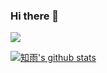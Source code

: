 ### Hi there 👋

[![](https://img.shields.io/badge/-https://coor.top-3db6f1?style=flat-squar&logo=google&logoColor=fff)](https://coor.top)

[![知雨's github stats](https://github-readme-stats.vercel.app/api?username=cetr&show_icons=true&bg_color=ffffff&title_color=24292e&text_color=24292e)](https://github.com/cetr)

<!--
**cetr/cetr** is a ✨ _special_ ✨ repository because its `README.md` (this file) appears on your GitHub profile.

Here are some ideas to get you started:

- 🔭 I’m currently working on ...
- 🌱 I’m currently learning ...
- 👯 I’m looking to collaborate on ...
- 🤔 I’m looking for help with ...
- 💬 Ask me about ...
- 📫 How to reach me: ...
- 😄 Pronouns: ...
- ⚡ Fun fact: ...
-->
